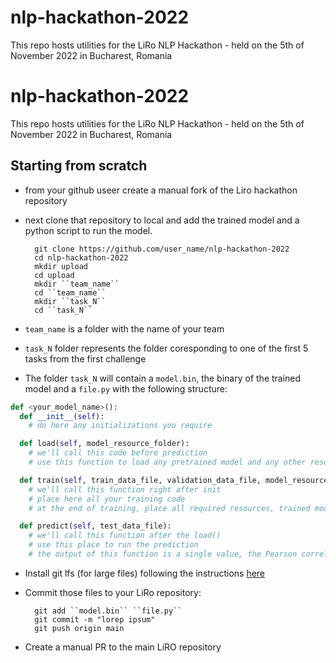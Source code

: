 # nlp-hackathon-2022
This repo hosts utilities for the LiRo NLP Hackathon - held on the 5th of November 2022 in Bucharest, Romania

# nlp-hackathon-2022
This repo hosts utilities for the LiRo NLP Hackathon - held on the 5th of November 2022 in Bucharest, Romania


## Starting from scratch

- from your github useer create a manual fork of the Liro hackathon repository
- next clone that repository to local and add the trained model and a python script to run the model.

		git clone https://github.com/user_name/nlp-hackathon-2022
		cd nlp-hackathon-2022
		mkdir upload
		cd upload
  		mkdir ``team_name``
  		cd ``team_name``
  		mkdir ``task_N``
  		cd ``task_N``

- ``team_name`` is a folder with the name of your team
- ``task_N`` folder represents the folder coresponding to one of the first 5 tasks from the first challenge
- The folder ``task_N`` will contain a ``model.bin``, the binary of the trained model and a ``file.py`` with the following structure:

```python
def <your_model_name>():
  def __init__(self):
    # do here any initializations you require

  def load(self, model_resource_folder):
    # we'll call this code before prediction
    # use this function to load any pretrained model and any other resource, from the given folder path

  def train(self, train_data_file, validation_data_file, model_resource_folder):
    # we'll call this function right after init
    # place here all your training code
    # at the end of training, place all required resources, trained model, etc in the given model_resource_folder

  def predict(self, test_data_file):
    # we'll call this function after the load()
    # use this place to run the prediction
    # the output of this function is a single value, the Pearson correlation on the similarity score column of the test data and the predicted similiarity scores for each pair of texts in the test data.
```
- Install git lfs (for large files) following the instructions [here](https://git-lfs.github.com/)
- Commit those files to your LiRo repository:

		git add ``model.bin`` ``file.py``
		git commit -m "lorep ipsum"
		git push origin main

- Create a manual PR to the main LiRO repository
